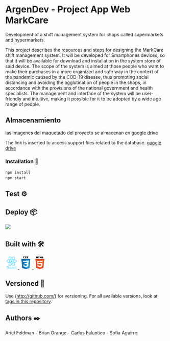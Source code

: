# ArgenDev - Project App Web MarkCare


Development of a shift management system for shops called supermarkets and hypermarkets.

This project describes the resources and steps for designing the MarkCare shift management system. It will be developed for Smartphones devices, so that it will be available for download and installation in the system store of said device.
The scope of the system is aimed at those people who want to make their purchases in a more organized and safe way in the context of the pandemic caused by the COD-19 disease, thus promoting social distancing and avoiding the agglutination of people in the shops, in accordance with the provisions of the national government and health specialists.
The management and interface of the system will be user-friendly and intuitive, making it possible for it to be adopted by a wide age range of people. 

## Almacenamiento 

las imagenes del maquetado del proyecto se almacenan en  [google drive  ](https://drive.google.com/drive/folders/15TsfacS0FDNPDvEnY_8ayUA_7IO6l7Zj?usp=sharing)

The link is inserted to access support files related to the database. [google drive  ](https://drive.google.com/drive/folders/1AB-SKnXvBrATgMVoQ1Omx_MgbUUdIKR9)

### Installation 🔧
```bash
npm install
npm start
```
## Test ⚙️


## Deploy 📦
<img src="https://img.shields.io/badge/Vercel-000000?style=for-the-badge&logo=vercel&logoColor=white"/>

## Built with  🛠️
</a> <a href="https://reactjs.org/" target="_blank"> <img src="https://raw.githubusercontent.com/devicons/devicon/master/icons/react/react-original-wordmark.svg" alt="react" width="40" height="40"/> </a> <a href="https://www.w3schools.com/css/" target="_blank"> <img src="https://raw.githubusercontent.com/devicons/devicon/master/icons/css3/css3-original-wordmark.svg" alt="css3" width="40" height="40"/> </a> <a href="https://www.w3.org/html/" target="_blank"> <img src="https://raw.githubusercontent.com/devicons/devicon/master/icons/html5/html5-original-wordmark.svg" alt="html5" width="40" height="40"/> </a> 


## Versioned 📌

Use (http://github.com/) for versioning. For all available versions, look at [tags in this repository](https://github.com/OrangeBrian/markcare-fe/tags).

## Authors ✒️
Ariel Feldman - Brian Orange - Carlos Faluotico - Sofia Aguirre


